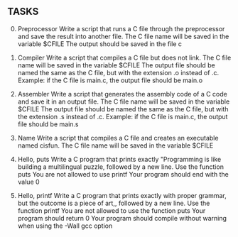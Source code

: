 ## TASKS

0. Preprocessor
Write a script that runs a C file through the preprocessor and save the result into another file.
The C file name will be saved in the variable $CFILE
The output should be saved in the file c

1. Compiler
Write a script that compiles a C file but does not link.
The C file name will be saved in the variable $CFILE
The output file should be named the same as the C file, but with the extension .o instead of .c.
Example: if the C file is main.c, the output file should be main.o

2. Assembler
Write a script that generates the assembly code of a C code and save it in an output file.
The C file name will be saved in the variable $CFILE
The output file should be named the same as the C file, but with the extension .s instead of .c.
Example: if the C file is main.c, the output file should be main.s

3. Name
Write a script that compiles a C file and creates an executable named cisfun.
The C file name will be saved in the variable $CFILE

4. Hello, puts
Write a C program that prints exactly "Programming is like building a multilingual puzzle, followed by a new line.
Use the function puts
You are not allowed to use printf
Your program should end with the value 0

5. Hello, printf
Write a C program that prints exactly with proper grammar, but the outcome is a piece of art,, followed by a new line.
Use the function printf
You are not allowed to use the function puts
Your program should return 0
Your program should compile without warning when using the -Wall gcc option
